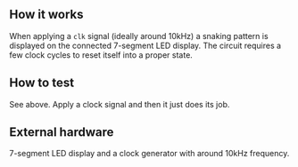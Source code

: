 <!---

This file is used to generate your project datasheet. Please fill in the information below and delete any unused
sections.

You can also include images in this folder and reference them in the markdown. Each image must be less than
512 kb in size, and the combined size of all images must be less than 1 MB.
-->

## How it works

When applying a `clk` signal (ideally around 10kHz) a snaking pattern is displayed on the connected 7-segment LED display. The circuit requires a few clock cycles to reset itself into a proper state.

## How to test

See above. Apply a clock signal and then it just does its job.

## External hardware

7-segment LED display and a clock generator with around 10kHz frequency.
